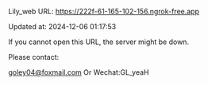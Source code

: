 Lily_web URL: https://222f-61-165-102-156.ngrok-free.app

Updated at: 2024-12-06 01:17:53

If you cannot open this URL, the server might be down.

Please contact: 

goley04@foxmail.com Or Wechat:GL_yeaH